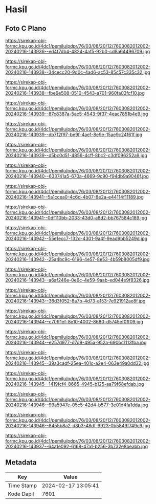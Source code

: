 # Hasil

## Foto C Plano

https://sirekap-obj-formc.kpu.go.id/4dc1/pemilu/pdpr/76/03/08/20/12/7603082012002-20240216-143936--ed4f7db4-4824-4af5-92b0-cd8a64496709.jpg

https://sirekap-obj-formc.kpu.go.id/4dc1/pemilu/pdpr/76/03/08/20/12/7603082012002-20240216-143938--34cecc20-9d0c-4ad6-ac53-85c57c335c32.jpg

https://sirekap-obj-formc.kpu.go.id/4dc1/pemilu/pdpr/76/03/08/20/12/7603082012002-20240216-143938--fbe6e508-0510-4543-a701-960fa03fcf10.jpg

https://sirekap-obj-formc.kpu.go.id/4dc1/pemilu/pdpr/76/03/08/20/12/7603082012002-20240216-143939--87c8387a-5ac5-4543-9f37-4eac7851b4e9.jpg

https://sirekap-obj-formc.kpu.go.id/4dc1/pemilu/pdpr/76/03/08/20/12/7603082012002-20240216-143939--db7f2f97-be9f-4ae1-8e9e-15ae9c24f61f.jpg

https://sirekap-obj-formc.kpu.go.id/4dc1/pemilu/pdpr/76/03/08/20/12/7603082012002-20240216-143939--d5bc0d51-4856-4cff-8bc2-c3df096252a9.jpg

https://sirekap-obj-formc.kpu.go.id/4dc1/pemilu/pdpr/76/03/08/20/12/7603082012002-20240216-143940--633741a5-670a-4669-9c90-f94db9a9046f.jpg

https://sirekap-obj-formc.kpu.go.id/4dc1/pemilu/pdpr/76/03/08/20/12/7603082012002-20240216-143941--5a1ccea0-4c6d-4b07-8e2a-e44114f11189.jpg

https://sirekap-obj-formc.kpu.go.id/4dc1/pemilu/pdpr/76/03/08/20/12/7603082012002-20240216-143941--0df110bb-2033-43d0-a8d2-bb767584c189.jpg

https://sirekap-obj-formc.kpu.go.id/4dc1/pemilu/pdpr/76/03/08/20/12/7603082012002-20240216-143942--55e1ecc7-132d-4301-9a4f-9ead9bb5249d.jpg

https://sirekap-obj-formc.kpu.go.id/4dc1/pemilu/pdpr/76/03/08/20/12/7603082012002-20240216-143942--25a4bc9c-6196-4e57-8e53-4b59b8005df9.jpg

https://sirekap-obj-formc.kpu.go.id/4dc1/pemilu/pdpr/76/03/08/20/12/7603082012002-20240216-143943--a6af246e-0e6c-4e59-9aab-ed044e9f8326.jpg

https://sirekap-obj-formc.kpu.go.id/4dc1/pemilu/pdpr/76/03/08/20/12/7603082012002-20240216-143943--36d3f052-8a7b-4d73-a153-7e921912ae8f.jpg

https://sirekap-obj-formc.kpu.go.id/4dc1/pemilu/pdpr/76/03/08/20/12/7603082012002-20240216-143944--c70ff1ef-8e10-4002-8680-d5745ef0ff09.jpg

https://sirekap-obj-formc.kpu.go.id/4dc1/pemilu/pdpr/76/03/08/20/12/7603082012002-20240216-143944--e257d977-d7d9-495a-952a-690bc1113fba.jpg

https://sirekap-obj-formc.kpu.go.id/4dc1/pemilu/pdpr/76/03/08/20/12/7603082012002-20240216-143945--39a3cadf-25ea-401c-a2e4-063e49a0dd32.jpg

https://sirekap-obj-formc.kpu.go.id/4dc1/pemilu/pdpr/76/03/08/20/12/7603082012002-20240216-143945--1419fcf4-8665-4945-b125-aa79f68efdab.jpg

https://sirekap-obj-formc.kpu.go.id/4dc1/pemilu/pdpr/76/03/08/20/12/7603082012002-20240216-143946--99a5947e-05c5-42d4-b577-3e01d4fa1dda.jpg

https://sirekap-obj-formc.kpu.go.id/4dc1/pemilu/pdpr/76/03/08/20/12/7603082012002-20240216-143946--8455b8a2-d3b3-48df-9923-0b5849f749c9.jpg

https://sirekap-obj-formc.kpu.go.id/4dc1/pemilu/pdpr/76/03/08/20/12/7603082012002-20240216-143937--64a1e092-6168-47a1-b256-3b732e8beabb.jpg


## Metadata

| Key        | Value               |
| ---------- | ------------------- |
| Time Stamp | 2024-02-17 13:05:41 |
| Kode Dapil | 7601                |



